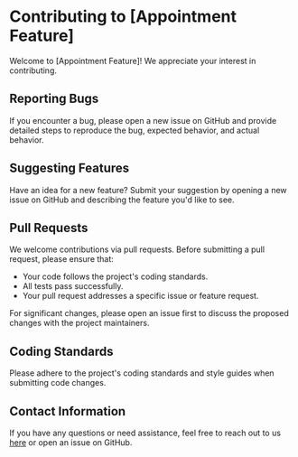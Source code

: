 # Contributing to [Appointment Feature]

Welcome to [Appointment Feature]! We appreciate your interest in contributing.

## Reporting Bugs

If you encounter a bug, please open a new issue on GitHub and provide detailed steps to reproduce the bug, expected behavior, and actual behavior.

## Suggesting Features

Have an idea for a new feature? Submit your suggestion by opening a new issue on GitHub and describing the feature you'd like to see.

## Pull Requests

We welcome contributions via pull requests. Before submitting a pull request, please ensure that:

- Your code follows the project's coding standards.
- All tests pass successfully.
- Your pull request addresses a specific issue or feature request.

For significant changes, please open an issue first to discuss the proposed changes with the project maintainers.

## Coding Standards

Please adhere to the project's coding standards and style guides when submitting code changes.

## Contact Information

If you have any questions or need assistance, feel free to reach out to us [here](mailto:your-email@example.com) or open an issue on GitHub.
